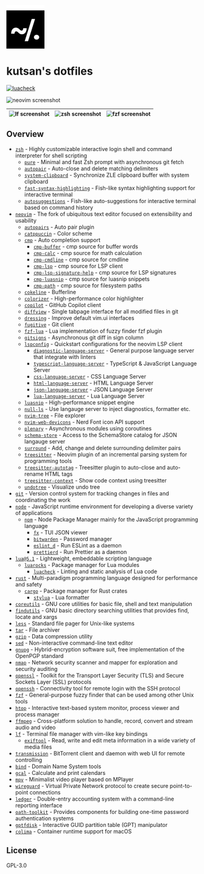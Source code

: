 <img width="100" src="https://github.com/kutsan/dotfiles/raw/master/.github/assets/logo.png" alt="Logo" />

# kutsan's dotfiles

[![luacheck](https://github.com/kutsan/dotfiles/actions/workflows/luacheck.yml/badge.svg)](https://github.com/kutsan/dotfiles/actions/workflows/luacheck.yml)

![neovim screenshot](https://user-images.githubusercontent.com/10108377/140420895-a3ed425b-e19f-4970-b0b5-9d25eec3fbe7.png)

| ![lf screenshot](https://user-images.githubusercontent.com/10108377/140654098-bafadfdf-76d9-43ac-87b9-e42308ea11a3.png) | ![zsh screenshot](https://user-images.githubusercontent.com/10108377/140654211-2bd25f1a-2677-4cf7-ab2e-d043e65e40e5.png) | ![fzf screenshot](https://user-images.githubusercontent.com/10108377/140654357-1bc87a9c-b395-458c-81d4-ce992c589fac.png) |
| ----------------------------------------------------------------------------------------------------------------------- | ------------------------------------------------------------------------------------------------------------------------ | ------------------------------------------------------------------------------------------------------------------------ |

## Overview

- [`zsh`](https://github.com/zsh-users/zsh) - Highly customizable interactive login shell and command interpreter for shell scripting
  - [`pure`](https://github.com/kutsan/pure) - Minimal and fast Zsh prompt with asynchronous git fetch
  - [`autopair`](https://github.com/hlissner/zsh-autopair) - Auto-close and delete matching delimiters
  - [`system-clipboard`](https://github.com/kutsan/zsh-system-clipboard) - Synchronize ZLE clipboard buffer with system clipboard
  - [`fast-syntax-highlighting`](https://github.com/kutsan/fast-syntax-highlighting) - Fish-like syntax highlighting support for interactive terminal
  - [`autosuggestions`](https://github.com/zsh-users/zsh-autosuggestions) - Fish-like auto-suggestions for interactive terminal based on command history
- [`neovim`](https://github.com/neovim/neovim) - The fork of ubiquitous text editor focused on extensibility and usability
  - [`autopairs`](https://github.com/windwp/nvim-autopairs) - Auto pair plugin
  - [`catppuccin`](https://github.com/catppuccin/nvim) - Color scheme
  - [`cmp`](https://github.com/hrsh7th/nvim-cmp) - Auto completion support
    - [`cmp-buffer`](https://github.com/hrsh7th/cmp-buffer) - cmp source for buffer words
    - [`cmp-calc`](https://github.com/hrsh7th/cmp-calc) - cmp source for math calculation
    - [`cmp-cmdline`](https://github.com/hrsh7th/cmp-cmdline) - cmp source for cmdline
    - [`cmp-lsp`](https://github.com/hrsh7th/cmp-nvim-lsp) - cmp source for LSP client
    - [`cmp-lsp-signature-help`](https://github.com/hrsh7th/cmp-nvim-lsp-signature-help) - cmp source for LSP signatures
    - [`cmp-luasnip`](https://github.com/saadparwaiz1/cmp_luasnip) - cmp source for luasnip snippets
    - [`cmp-path`](https://github.com/hrsh7th/cmp-path) - cmp source for filesystem paths
  - [`cokeline`](https://github.com/willothy/nvim-cokeline) - Bufferline
  - [`colorizer`](https://github.com/norcalli/nvim-colorizer.lua) - High-performance color highlighter
  - [`copilot`](https://github.com/zbirenbaum/copilot.lua) - GitHub Copilot client
  - [`diffview`](https://github.com/sindrets/diffview.nvim) - Single tabpage interface for all modified files in git
  - [`dressing`](https://github.com/stevearc/dressing.nvim) - Improve default vim.ui interfaces
  - [`fugitive`](https://github.com/tpope/vim-fugitive) - Git client
  - [`fzf-lua`](https://github.com/ibhagwan/fzf-lua) - Lua implementation of fuzzy finder fzf plugin
  - [`gitsigns`](https://github.com/lewis6991/gitsigns.nvim) - Asynchronous git diff in sign column
  - [`lspconfig`](https://github.com/neovim/nvim-lspconfig) - Quickstart configurations for the neovim LSP client
    - [`diagnostic-language-server`](https://github.com/iamcco/diagnostic-languageserver) - General purpose language server that integrate with linters
    - [`typescript-language-server`](https://github.com/theia-ide/typescript-language-server) - TypeScript & JavaScript Language Server
    - [`css-language-server`](https://github.com/vscode-langservers/vscode-css-languageserver-bin) - CSS Language Server
    - [`html-language-server`](https://github.com/vscode-langservers/vscode-html-languageserver-bin) - HTML Language Server
    - [`json-language-server`](https://github.com/vscode-langservers/vscode-json-languageserver) - JSON Language Server
    - [`lua-language-server`](https://github.com/sumneko/lua-language-server) - Lua Language Server
  - [`luasnip`](https://github.com/L3MON4D3/LuaSnip) - High-performance snippet engine
  - [`null-ls`](https://github.com/jose-elias-alvarez/null-ls.nvim) - Use langauge server to inject diagnostics, formatter etc.
  - [`nvim-tree`](https://github.com/kyazdani42/nvim-tree.lua) - File explorer
  - [`nvim-web-devicons`](https://github.com/kyazdani42/nvim-web-devicons) - Nerd Font icon API support
  - [`plenary`](https://github.com/nvim-lua/plenary.nvim) - Asynchronous modules using coroutines
  - [`schema-store`](https://github.com/b0o/SchemaStore.nvim) - Access to the SchemaStore catalog for JSON langauge server
  - [`surround`](https://github.com/kylechui/nvim-surround) - Add, change and delete surrounding delimiter pairs
  - [`treesitter`](https://github.com/nvim-treesitter/nvim-treesitter) - Neovim plugin of an incremental parsing system for programming tools
  - [`treesitter-autotag`](https://github.com/windwp/nvim-ts-autotag) - Treesitter plugin to auto-close and auto-rename HTML tags
  - [`treesitter-context`](https://github.com/nvim-treesitter/nvim-treesitter-context) - Show code context using treesitter
  - [`undotree`](https://github.com/mbbill/undotree) - Visualize undo tree
- [`git`](https://git-scm.com) - Version control system for tracking changes in files and coordinating the work
- [`node`](https://nodejs.org) - JavaScript runtime environment for developing a diverse variety of applications
  - [`npm`](https://www.npmjs.com) - Node Package Manager mainly for the JavaScript programming language
    - [`fx`](https://github.com/antonmedv/fx) - TUI JSON viewer
    - [`bitwarden`](https://github.com/bitwarden/cli) - Password manager
    - [`eslint_d`](https://github.com/mantoni/eslint_d.js) - Run ESLint as a daemon
    - [`prettierd`](https://github.com/fsouza/prettierd) - Run Prettier as a daemon
- [`lua@5.1`](https://www.lua.org) - Lightweight, embeddable scripting language
  - [`luarocks`](https://luarocks.org) - Package manager for Lua modules
    - [`luacheck`](https://github.com/mpeterv/luacheck) - Linting and static analysis of Lua code
- [`rust`](https://www.rust-lang.org) - Multi-paradigm programming language designed for performance and safety
  - [`cargo`](https://crates.io) - Package manager for Rust crates
    - [`stylua`](https://github.com/johnnymorganz/stylua) - Lua formatter
- [`coreutils`](https://www.gnu.org/software/coreutils/coreutils.html) - GNU core utilities for basic file, shell and text manipulation
- [`findutils`](https://www.gnu.org/software/findutils) - GNU basic directory searching utilities that provides find, locate and xargs
- [`less`](http://www.greenwoodsoftware.com/less) - Standard file pager for Unix-like systems
- [`tar`](https://www.gnu.org/software/tar) - File archiver
- [`gzip`](https://www.gnu.org/software/gzip) - Data compression utility
- [`sed`](https://www.gnu.org/software/sed) - Non-interactive command-line text editor
- [`gnupg`](https://www.gnupg.org) - Hybrid-encryption software suit, free implementation of the OpenPGP standard
- [`nmap`](https://github.com/nmap/nmap) - Network security scanner and mapper for exploration and security auditing
- [`openssl`](https://github.com/openssl/openssl) - Toolkit for the Transport Layer Security (TLS) and Secure Sockets Layer (SSL) protocols
- [`openssh`](https://www.openssh.com) - Connectivity tool for remote login with the SSH protocol
- [`fzf`](https://github.com/junegunn/fzf) - General-purpose fuzzy finder that can be used among other Unix tools
- [`htop`](https://github.com/hishamhm/htop) - Interactive text-based system monitor, process viewer and process manager
- [`ffmpeg`](https://github.com/FFmpeg/FFmpeg) - Cross-platform solution to handle, record, convert and stream audio and video
- [`lf`](https://github.com/gokcehan/lf) - Terminal file manager with vim-like key bindings
  - [`exiftool`](http://www.sno.phy.queensu.ca/~phil/exiftool) - Read, write and edit meta information in a wide variety of media files
- [`transmission`](https://github.com/transmission/transmission) - BitTorrent client and daemon with web UI for remote controlling
- [`bind`](https://source.isc.org/cgi-bin/gitweb.cgi) - Domain Name System tools
- [`gcal`](https://www.gnu.org/software/gcal) - Calculate and print calendars
- [`mpv`](https://github.com/mpv-player/mpv) - Minimalist video player based on MPlayer
- [`wireguard`](https://github.com/WireGuard/wireguard-go) - Virtual Private Network protocol to create secure point-to-point connections
- [`ledger`](https://github.com/ledger/ledger) - Double-entry accounting system with a command-line reporting interface
- [`oath-toolkit`](https://www.nongnu.org/oath-toolkit) - Provides components for building one-time password authentication systems
- [`gptfdisk`](https://www.rodsbooks.com/gdisk) - Interactive GUID partition table (GPT) manipulator
- [`colima`](https://github.com/abiosoft/colima) - Container runtime support for macOS

## License

GPL-3.0
